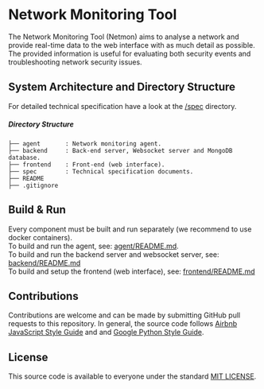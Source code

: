 # Network Monitoring Tool
The Network Monitoring Tool (Netmon) aims to analyse a network and provide
real-time data to the web interface with as much detail as possible. The provided
information is useful for evaluating both security events and troubleshooting
network security issues.


## System Architecture and Directory Structure
For detailed technical specification have a look at the
[/spec](https://gitlab.com/phxnet/monitor/tree/master/spec) directory.


##### Directory Structure
```
├── agent       : Network monitoring agent.
├── backend     : Back-end server, Websocket server and MongoDB database.
├── frontend    : Front-end (web interface).
├── spec        : Technical specification documents.
├── README
├── .gitignore
```

## Build & Run
Every component must be built and run separately (we recommend to use docker
containers).<br/>
To build and run the agent, see:
[agent/README.md](https://gitlab.com/phxnet/monitor/blob/master/agent/README.md).<br/>
To build and run the backend server and websocket server, see:
[backend/README.md](https://gitlab.com/phxnet/monitor/blob/master/backend/README.md)<br/>
To build and setup the frontend (web interface), see:
[frontend/README.md](https://gitlab.com/phxnet/monitor/blob/master/frontend/README.md)<br/>


## Contributions
Contributions are welcome and can be made by submitting GitHub pull requests to this repository. In general,
the source code follows [Airbnb JavaScript Style Guide](https://github.com/airbnb/javascript)
and and [Google Python Style Guide](https://google.github.io/styleguide/pyguide.html).


## License
This source code is available to everyone under the standard
[MIT LICENSE](https://github.com/irtlab/netmon/blob/master/LICENSE).
